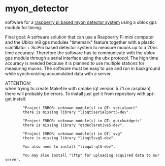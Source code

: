 # myon_detector
software for a [raspberry pi based myon detector system](https://balu.physik.uni-giessen.de:8081/mediawiki/index.php) using a ublox gps module for timing.

Final goal:
A software solution that can use a Raspberry Pi mini computer and the Ublox m8 gps modules "timemark" feature together with 
a plastic scintillator + SciPm based detector system to measure muons up to a 20ns time accuracy. 
Therefore the software has to communicate with the ublox gps module through a serial interface using the ubx protocol. 
The high time accuracy is needed because it is planned to use multiple stations for measuring muons.
The software must be easy to use and run in background while synchronizing accumulated data with a server.


ATTENTION:  
            when trying to create Makefile with qmake (qt version 5.7.1 on raspbian) there will probably be errors.
            To install just get it from repository with apt-get install:
            
            "Project ERROR: unknown module(s) in QT: serialport"
            there is missing library "libqt5serialport5-dev".

            "Project ERROR: unknown module(s) in QT: quickwidgets"
            there is missing library "qtdeclarative5-dev".
            
            "Project ERROR: unknown module(s) in QT: svg"
            there is missing library "libqt5svg5-dev".
            
            You also need to install "libqwt-qt5-dev".
            
            You may also install "lftp" for uploading acquired data to our server.
